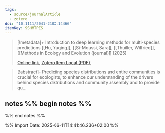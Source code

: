 ```yaml
---
tags:
  - source/journalArticle
  - zotero
doi: "10.1111/2041-210X.14466"
itemKey: 9SHMTPES
---
```

>[!metadata]+
> Introduction to deep learning methods for multi-species predictions
> [[Hu, Yuqing]], [[Si-Moussi, Sara]], [[Thuiller, Wilfried]], 
> [[Methods in Ecology and Evolution (journal)]] (2025)
> 
> [Online link](https://besjournals.onlinelibrary.wiley.com/doi/10.1111/2041-210X.14466), [Zotero Item](zotero://select/library/items/9SHMTPES),[Local (PDF)](file://C:/Users/aburg/Documents/references/zotero/storage/3Y39GDTS/Hu2025_Introductiondeep.pdf), 


>[!abstract]-
>Predicting species distributions and entire communities is crucial for ecologists, to enhance our understanding of the drivers behind species distributions and community assembly and to provide qu...

## notes %% begin notes %%

%% end notes %%

%% Import Date: 2025-06-11T14:41:46.236+02:00 %%
